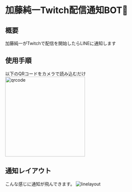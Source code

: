 # 加藤純一Twitch配信通知BOT💩

## 概要
加藤純一がTwitchで配信を開始したらLINEに通知します

## 使用手順
以下のQRコードをカメラで読み込むだけ
<img width="255" alt="qrcode" src="https://user-images.githubusercontent.com/45580421/93833199-eb488c80-fcb2-11ea-95cb-00e4be43055e.png">

## 通知レイアウト
こんな感じに通知が飛んできます。
![linelayout](https://user-images.githubusercontent.com/45580421/93833460-9f4a1780-fcb3-11ea-8aaa-86a1e2042bfb.png)